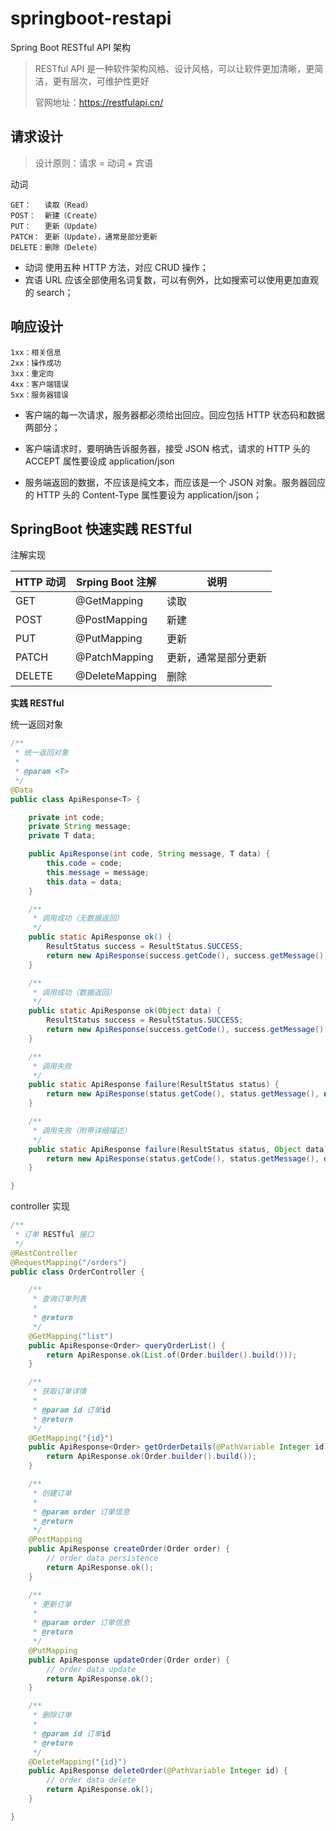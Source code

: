 # springboot-restapi

Spring Boot RESTful API 架构

> RESTful API 是一种软件架构风格、设计风格，可以让软件更加清晰，更简洁，更有层次，可维护性更好
> 
> 官网地址：https://restfulapi.cn/

## 请求设计

> 设计原则：请求 = 动词 + 宾语

动词

```
GET：   读取（Read）
POST：  新建（Create）
PUT：   更新（Update）
PATCH： 更新（Update），通常是部分更新
DELETE：删除（Delete）
```

- 动词 使用五种 HTTP 方法，对应 CRUD 操作；
- 宾语 URL 应该全部使用名词复数，可以有例外，比如搜索可以使用更加直观的 search；

## 响应设计

```
1xx：相关信息
2xx：操作成功
3xx：重定向
4xx：客户端错误
5xx：服务器错误
```

- 客户端的每一次请求，服务器都必须给出回应。回应包括 HTTP 状态码和数据两部分；

- 客户端请求时，要明确告诉服务器，接受 JSON 格式，请求的 HTTP 头的 ACCEPT 属性要设成 application/json

- 服务端返回的数据，不应该是纯文本，而应该是一个 JSON 对象。服务器回应的 HTTP 头的 Content-Type 属性要设为 application/json；

## SpringBoot 快速实践 RESTful

注解实现

| HTTP 动词 | Srping Boot 注解 | 说明                 |
| --------- | ---------------- | -------------------- |
| GET       | @GetMapping      | 读取                 |
| POST      | @PostMapping     | 新建                 |
| PUT       | @PutMapping      | 更新                 |
| PATCH     | @PatchMapping    | 更新，通常是部分更新 |
| DELETE    | @DeleteMapping   | 删除                 |

**实践 RESTful**

统一返回对象

```java
/**
 * 统一返回对象
 *
 * @param <T>
 */
@Data
public class ApiResponse<T> {

    private int code;
    private String message;
    private T data;

    public ApiResponse(int code, String message, T data) {
        this.code = code;
        this.message = message;
        this.data = data;
    }

    /**
     * 调用成功（无数据返回）
     */
    public static ApiResponse ok() {
        ResultStatus success = ResultStatus.SUCCESS;
        return new ApiResponse(success.getCode(), success.getMessage(), null);
    }

    /**
     * 调用成功（数据返回）
     */
    public static ApiResponse ok(Object data) {
        ResultStatus success = ResultStatus.SUCCESS;
        return new ApiResponse(success.getCode(), success.getMessage(), data);
    }

    /**
     * 调用失败
     */
    public static ApiResponse failure(ResultStatus status) {
        return new ApiResponse(status.getCode(), status.getMessage(), null);
    }

    /**
     * 调用失败（附带详细描述）
     */
    public static ApiResponse failure(ResultStatus status, Object data) {
        return new ApiResponse(status.getCode(), status.getMessage(), data);
    }

}
```

controller 实现

```java
/**
 * 订单 RESTful 接口
 */
@RestController
@RequestMapping("/orders")
public class OrderController {

    /**
     * 查询订单列表
     *
     * @return
     */
    @GetMapping("list")
    public ApiResponse<Order> queryOrderList() {
        return ApiResponse.ok(List.of(Order.builder().build()));
    }

    /**
     * 获取订单详情
     *
     * @param id 订单id
     * @return
     */
    @GetMapping("{id}")
    public ApiResponse<Order> getOrderDetails(@PathVariable Integer id) {
        return ApiResponse.ok(Order.builder().build());
    }

    /**
     * 创建订单
     *
     * @param order 订单信息
     * @return
     */
    @PostMapping
    public ApiResponse createOrder(Order order) {
        // order data persistence
        return ApiResponse.ok();
    }

    /**
     * 更新订单
     *
     * @param order 订单信息
     * @return
     */
    @PutMapping
    public ApiResponse updateOrder(Order order) {
        // order data update
        return ApiResponse.ok();
    }

    /**
     * 删除订单
     *
     * @param id 订单id
     * @return
     */
    @DeleteMapping("{id}")
    public ApiResponse deleteOrder(@PathVariable Integer id) {
        // order data delete
        return ApiResponse.ok();
    }

}
```

